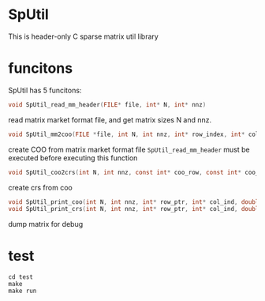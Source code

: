 # SpUtil

This is header-only C sparse matrix util library

# funcitons
SpUtil has 5 funcitons:

```c
void SpUtil_read_mm_header(FILE* file, int* N, int* nnz)
```

read matrix market format file, and get matrix sizes N and nnz.

```c
void SpUtil_mm2coo(FILE *file, int N, int nnz, int* row_index, int* col_index, double* val)
```

create COO from matrix market format file
`SpUtil_read_mm_header` must be executed before executing this function

```c
void SpUtil_coo2crs(int N, int nnz, const int* coo_row, const int* coo_col, const double* coo_val, int* row_ptr, int* col_ind, double* val){
```

create crs from coo

```c
void SpUtil_print_coo(int N, int nnz, int* row_ptr, int* col_ind, double* val)
void SpUtil_print_crs(int N, int nnz, int* row_ptr, int* col_ind, double* val)
```

dump matrix for debug

# test

```
cd test
make 
make run
```
